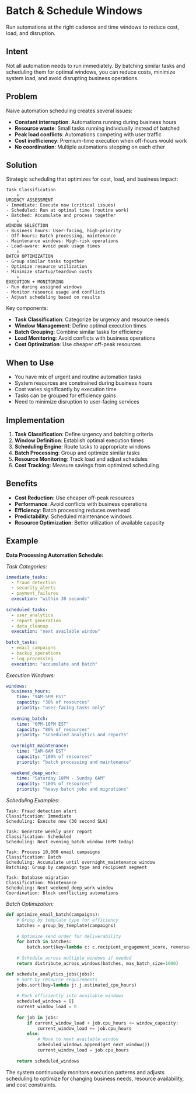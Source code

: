 # Batch & Schedule Windows

Run automations at the right cadence and time windows to reduce cost, load, and disruption.

## Intent

Not all automation needs to run immediately. By batching similar tasks and scheduling them for optimal windows, you can reduce costs, minimize system load, and avoid disrupting business operations.

## Problem

Naive automation scheduling creates several issues:
- **Constant interruption**: Automations running during business hours
- **Resource waste**: Small tasks running individually instead of batched
- **Peak load conflicts**: Automations competing with user traffic
- **Cost inefficiency**: Premium-time execution when off-hours would work
- **No coordination**: Multiple automations stepping on each other

## Solution

Strategic scheduling that optimizes for cost, load, and business impact:

```
Task Classification
    ↓
URGENCY ASSESSMENT
- Immediate: Execute now (critical issues)
- Scheduled: Run at optimal time (routine work)
- Batched: Accumulate and process together
    ↓
WINDOW SELECTION
- Business hours: User-facing, high-priority
- Off-hours: Batch processing, maintenance
- Maintenance windows: High-risk operations
- Load-aware: Avoid peak usage times
    ↓
BATCH OPTIMIZATION
- Group similar tasks together
- Optimize resource utilization
- Minimize startup/teardown costs
    ↓
EXECUTION + MONITORING
- Run during assigned windows
- Monitor resource usage and conflicts
- Adjust scheduling based on results
```

Key components:
- **Task Classification**: Categorize by urgency and resource needs
- **Window Management**: Define optimal execution times
- **Batch Grouping**: Combine similar tasks for efficiency
- **Load Monitoring**: Avoid conflicts with business operations
- **Cost Optimization**: Use cheaper off-peak resources

## When to Use

- You have mix of urgent and routine automation tasks
- System resources are constrained during business hours
- Cost varies significantly by execution time
- Tasks can be grouped for efficiency gains
- Need to minimize disruption to user-facing services

## Implementation

1. **Task Classification**: Define urgency and batching criteria
2. **Window Definition**: Establish optimal execution times
3. **Scheduling Engine**: Route tasks to appropriate windows
4. **Batch Processing**: Group and optimize similar tasks
5. **Resource Monitoring**: Track load and adjust schedules
6. **Cost Tracking**: Measure savings from optimized scheduling

## Benefits

- **Cost Reduction**: Use cheaper off-peak resources
- **Performance**: Avoid conflicts with business operations
- **Efficiency**: Batch processing reduces overhead
- **Predictability**: Scheduled maintenance windows
- **Resource Optimization**: Better utilization of available capacity

## Example

**Data Processing Automation Schedule:**

*Task Categories:*
```yaml
immediate_tasks:
  - fraud_detection
  - security_alerts  
  - payment_failures
  execution: "within 30 seconds"
  
scheduled_tasks:
  - user_analytics
  - report_generation
  - data_cleanup
  execution: "next available window"
  
batch_tasks:
  - email_campaigns
  - backup_operations
  - log_processing
  execution: "accumulate and batch"
```

*Execution Windows:*
```yaml
windows:
  business_hours:
    time: "9AM-5PM EST"
    capacity: "30% of resources"
    priority: "user-facing tasks only"
    
  evening_batch:
    time: "6PM-10PM EST" 
    capacity: "80% of resources"
    priority: "scheduled analytics and reports"
    
  overnight_maintenance:
    time: "2AM-6AM EST"
    capacity: "100% of resources"
    priority: "batch processing and maintenance"
    
  weekend_deep_work:
    time: "Saturday 10PM - Sunday 6AM"
    capacity: "100% of resources"
    priority: "heavy batch jobs and migrations"
```

*Scheduling Examples:*

```
Task: Fraud detection alert
Classification: Immediate
Scheduling: Execute now (30 second SLA)

Task: Generate weekly user report  
Classification: Scheduled
Scheduling: Next evening_batch window (6PM today)

Task: Process 10,000 email campaigns
Classification: Batch
Scheduling: Accumulate until overnight_maintenance window
Batching: Group by campaign type and recipient segment

Task: Database migration
Classification: Maintenance
Scheduling: Next weekend_deep_work window
Coordination: Block conflicting automations
```

*Batch Optimization:*
```python
def optimize_email_batch(campaigns):
    # Group by template type for efficiency
    batches = group_by_template(campaigns)
    
    # Optimize send order for deliverability
    for batch in batches:
        batch.sort(key=lambda c: c.recipient_engagement_score, reverse=True)
    
    # Schedule across multiple windows if needed
    return distribute_across_windows(batches, max_batch_size=1000)

def schedule_analytics_jobs(jobs):
    # Sort by resource requirements
    jobs.sort(key=lambda j: j.estimated_cpu_hours)
    
    # Pack efficiently into available windows
    scheduled_windows = []
    current_window_load = 0
    
    for job in jobs:
        if current_window_load + job.cpu_hours <= window_capacity:
            current_window_load += job.cpu_hours
        else:
            # Move to next available window
            scheduled_windows.append(get_next_window())
            current_window_load = job.cpu_hours
            
    return scheduled_windows
```

The system continuously monitors execution patterns and adjusts scheduling to optimize for changing business needs, resource availability, and cost constraints.
